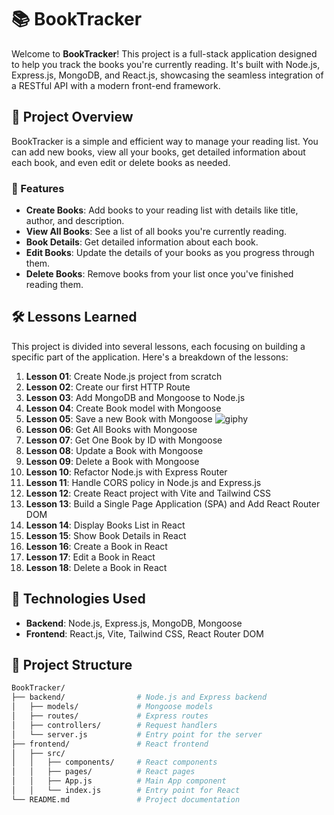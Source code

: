 # 📚 BookTracker

Welcome to **BookTracker**! This project is a full-stack application designed to help you track the books you're currently reading. It's built with Node.js, Express.js, MongoDB, and React.js, showcasing the seamless integration of a RESTful API with a modern front-end framework.

## 🚀 Project Overview

BookTracker is a simple and efficient way to manage your reading list. You can add new books, view all your books, get detailed information about each book, and even edit or delete books as needed.

### 🌟 Features
- **Create Books**: Add books to your reading list with details like title, author, and description.
- **View All Books**: See a list of all books you're currently reading.
- **Book Details**: Get detailed information about each book.
- **Edit Books**: Update the details of your books as you progress through them.
- **Delete Books**: Remove books from your list once you've finished reading them.

## 🛠️ Lessons Learned

This project is divided into several lessons, each focusing on building a specific part of the application. Here's a breakdown of the lessons:

1. **Lesson 01**: Create Node.js project from scratch
2. **Lesson 02**: Create our first HTTP Route
3. **Lesson 03**: Add MongoDB and Mongoose to Node.js
4. **Lesson 04**: Create Book model with Mongoose
5. **Lesson 05**: Save a new Book with Mongoose
![giphy](https://github.com/user-attachments/assets/c4b31851-d1fe-4413-a286-182ad05e014c)
7. **Lesson 06**: Get All Books with Mongoose
8. **Lesson 07**: Get One Book by ID with Mongoose
9. **Lesson 08**: Update a Book with Mongoose
10. **Lesson 09**: Delete a Book with Mongoose
11. **Lesson 10**: Refactor Node.js with Express Router
12. **Lesson 11**: Handle CORS policy in Node.js and Express.js
13. **Lesson 12**: Create React project with Vite and Tailwind CSS
14. **Lesson 13**: Build a Single Page Application (SPA) and Add React Router DOM
15. **Lesson 14**: Display Books List in React
16. **Lesson 15**: Show Book Details in React
17. **Lesson 16**: Create a Book in React
18. **Lesson 17**: Edit a Book in React
19. **Lesson 18**: Delete a Book in React

## 🧰 Technologies Used

- **Backend**: Node.js, Express.js, MongoDB, Mongoose
- **Frontend**: React.js, Vite, Tailwind CSS, React Router DOM

## 📂 Project Structure

```bash
BookTracker/
├── backend/                # Node.js and Express backend
│   ├── models/             # Mongoose models
│   ├── routes/             # Express routes
│   ├── controllers/        # Request handlers
│   └── server.js           # Entry point for the server
├── frontend/               # React frontend
│   ├── src/
│   │   ├── components/     # React components
│   │   ├── pages/          # React pages
│   │   ├── App.js          # Main App component
│   │   └── index.js        # Entry point for React
└── README.md               # Project documentation
